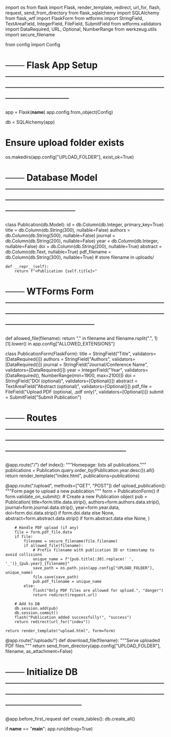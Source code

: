import os
from flask import Flask, render_template, redirect, url_for, flash, request, send_from_directory
from flask_sqlalchemy import SQLAlchemy
from flask_wtf import FlaskForm
from wtforms import StringField, TextAreaField, IntegerField, FileField, SubmitField
from wtforms.validators import DataRequired, URL, Optional, NumberRange
from werkzeug.utils import secure_filename

from config import Config

# ─── Flask App Setup ────────────────────────────────────────────────────────────
app = Flask(__name__)
app.config.from_object(Config)

db = SQLAlchemy(app)

# Ensure upload folder exists
os.makedirs(app.config["UPLOAD_FOLDER"], exist_ok=True)

# ─── Database Model ─────────────────────────────────────────────────────────────
class Publication(db.Model):
    id = db.Column(db.Integer, primary_key=True)
    title = db.Column(db.String(300), nullable=False)
    authors = db.Column(db.String(500), nullable=False)
    journal = db.Column(db.String(200), nullable=False)
    year = db.Column(db.Integer, nullable=False)
    doi = db.Column(db.String(200), nullable=True)
    abstract = db.Column(db.Text, nullable=True)
    pdf_filename = db.Column(db.String(300), nullable=True)  # store filename in uploads/

    def __repr__(self):
        return f"<Publication {self.title}>"

# ─── WTForms Form ────────────────────────────────────────────────────────────────
def allowed_file(filename):
    return "." in filename and filename.rsplit(".", 1)[1].lower() in app.config["ALLOWED_EXTENSIONS"]

class PublicationForm(FlaskForm):
    title = StringField("Title", validators=[DataRequired()])
    authors = StringField("Authors", validators=[DataRequired()])
    journal = StringField("Journal/Conference Name", validators=[DataRequired()])
    year = IntegerField("Year", validators=[DataRequired(), NumberRange(min=1900, max=2100)])
    doi = StringField("DOI (optional)", validators=[Optional()])
    abstract = TextAreaField("Abstract (optional)", validators=[Optional()])
    pdf_file = FileField("Upload PDF (optional, .pdf only)", validators=[Optional()])
    submit = SubmitField("Submit Publication")

# ─── Routes ─────────────────────────────────────────────────────────────────────
@app.route("/")
def index():
    """Homepage: lists all publications."""
    publications = Publication.query.order_by(Publication.year.desc()).all()
    return render_template("index.html", publications=publications)

@app.route("/upload", methods=["GET", "POST"])
def upload_publication():
    """Form page to upload a new publication."""
    form = PublicationForm()
    if form.validate_on_submit():
        # Create a new Publication object
        pub = Publication(
            title=form.title.data.strip(),
            authors=form.authors.data.strip(),
            journal=form.journal.data.strip(),
            year=form.year.data,
            doi=form.doi.data.strip() if form.doi.data else None,
            abstract=form.abstract.data.strip() if form.abstract.data else None,
        )

        # Handle PDF upload (if any)
        file = form.pdf_file.data
        if file:
            filename = secure_filename(file.filename)
            if allowed_file(filename):
                # Prefix filename with publication ID or timestamp to avoid collisions
                unique_name = f"{pub.title[:30].replace(' ', '_')}_{pub.year}_{filename}"
                save_path = os.path.join(app.config["UPLOAD_FOLDER"], unique_name)
                file.save(save_path)
                pub.pdf_filename = unique_name
            else:
                flash("Only PDF files are allowed for upload.", "danger")
                return redirect(request.url)

        # Add to DB
        db.session.add(pub)
        db.session.commit()
        flash("Publication added successfully!", "success")
        return redirect(url_for("index"))

    return render_template("upload.html", form=form)

@app.route("/uploads/<filename>")
def download_file(filename):
    """Serve uploaded PDF files."""
    return send_from_directory(app.config["UPLOAD_FOLDER"], filename, as_attachment=False)

# ─── Initialize DB ──────────────────────────────────────────────────────────────
@app.before_first_request
def create_tables():
    db.create_all()

if __name__ == "__main__":
    app.run(debug=True)
